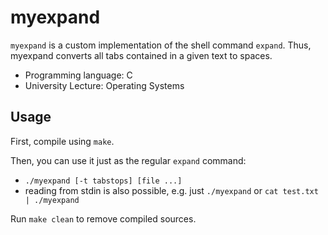 # myexpand
`myexpand` is a custom implementation of the shell command `expand`.
Thus, myexpand converts all tabs contained in a given text to spaces.

* Programming language: C
* University Lecture: Operating Systems 

## Usage
First, compile using `make`.

Then, you can use it just as the regular `expand` command:
- `./myexpand [-t tabstops] [file ...]`
- reading from stdin is also possible, e.g. just `./myexpand` or `cat test.txt | ./myexpand`

Run `make clean` to remove compiled sources.
